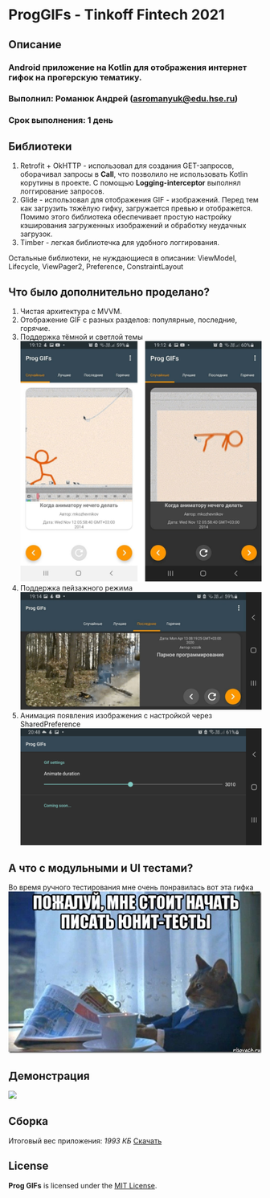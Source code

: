# ProgGIFs - Tinkoff Fintech 2021
## Описание
### Android приложение на Kotlin для отображения интернет гифок на прогерскую тематику. 
### Выполнил: Романюк Андрей (asromanyuk@edu.hse.ru)
### Срок выполнения: 1 день
## Библиотеки
1. Retrofit + OkHTTP - использовал для создания GET-запросов, оборачивал запросы в **Call**, что позволило не использовать Kotlin корутины в проекте. С помощью **Logging-interceptor** выполнял логгирование запросов.
2. Glide - использовал для отображения GIF - изображений. Перед тем как загрузить тяжёлую гифку, загружается превью и отображется. Помимо этого библиотека обеспечивает простую настройку кэширования загруженных изображений и обработку неудачных загрузок. 
3. Timber - легкая библиотечка для удобного логгирования.

Остальные библиотеки, не нуждающиеся в описании: ViewModel, Lifecycle, ViewPager2, Preference, ConstraintLayout

## Что было дополнительно проделано?
1. Чистая архитектура с MVVM.
2. Отображение GIF с разных разделов: популярные, последние, горячие.
3. Поддержка тёмной и светлой темы ![Поддержка тёмной и светлой темы](readme-files/light-night.jpg)
4. Поддержка пейзажного режима ![](readme-files/land.jpg)
5. Анимация появления изображения с настройкой через SharedPreference ![](readme-files/settings.jpg) 

## А что с модульными и UI тестами?
Во время ручного тестирования мне очень понравилась вот эта гифка 
![](readme-files/unit-tests.jpeg)

## Демонстрация
![](readme-files/demo.gif)

## Сборка
Итоговый вес приложения: *1993 КБ* [Скачать](https://github.com/goga133/Fintech2021-Android/releases) 

## License

**Prog GIFs** is licensed under the [MIT License](LICENSE).
